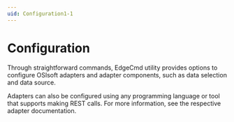 ```yaml
---
uid: Configuration1-1
---
```


# Configuration

Through straightforward commands, EdgeCmd utility provides options to configure OSIsoft adapters and adapter components, such as data selection and data source.

Adapters can also be configured using any programming language or tool that supports making REST calls. For more information, see the respective adapter documentation.
